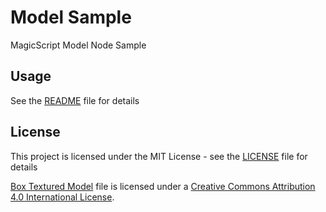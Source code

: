 # Model Sample

MagicScript Model Node Sample

## Usage

See the [README](../README.md) file for details

## License

This project is licensed under the MIT License - see the [LICENSE](../LICENSE) file for details

[Box Textured Model](https://github.com/KhronosGroup/glTF-Sample-Models/tree/master/2.0/BoxTextured) file is licensed under a [Creative Commons Attribution 4.0 International License](http://creativecommons.org/licenses/by/4.0/).
